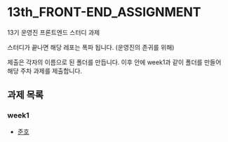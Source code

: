 # 13th_FRONT-END_ASSIGNMENT

13기 운영진 프론트엔드 스터디 과제

스터디가 끝나면 해당 레포는 폭파 됩니다.
(운영진의 존귀를 위해)

제출은 각자의 이름으로 된 폴더를 만듭니다.
이후 안에 week1과 같이 폴더를 만들어 해당 주차 과제를 제출합니다.

## 과제 목록

### week1

- <a href="https://likelionsch.github.io/13th_FRONT-END_ASSIGNMENT/junho/week1/index.html"> 준호 </a>
